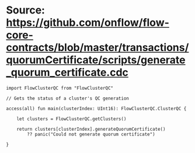 # Source: https://github.com/onflow/flow-core-contracts/blob/master/transactions/quorumCertificate/scripts/generate_quorum_certificate.cdc

```
import FlowClusterQC from "FlowClusterQC"

// Gets the status of a cluster's QC generation

access(all) fun main(clusterIndex: UInt16): FlowClusterQC.ClusterQC {

    let clusters = FlowClusterQC.getClusters()

    return clusters[clusterIndex].generateQuorumCertificate()
        ?? panic("Could not generate quorum certificate")

}
```
